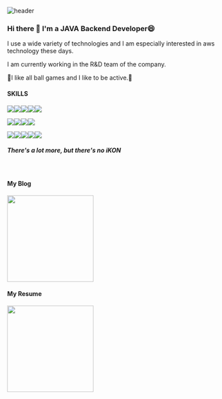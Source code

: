 ![header](https://capsule-render.vercel.app/api?type=wave&color=F8E2CF&height=300&section=header&text=Hello%20My%20World&fontSize=90)

### Hi there 👋 I'm a JAVA Backend Developer😄
I use a wide variety of technologies and I am especially interested in aws technology these days.

I am currently working in the R&D team of the company.

🏀I like all ball games and I like to be active.🤾


#### SKILLS
<img src="https://img.shields.io/badge/Java-607078?style=for-the-badge&logo="><img src="https://img.shields.io/badge/Python-3776AB5?style=for-the-badge&logo=Python&logoColor=black"><img src="https://img.shields.io/badge/JavaScript-F7DF1E?style=for-the-badge&logo=JavaScript&logoColor=black"><img src="https://img.shields.io/badge/Spring-6DB33F?style=for-the-badge&logo=Spring&logoColor=black"><img src="https://img.shields.io/badge/Spring%20Boot-6DB33F?style=for-the-badge&logo=Spring%20Boot&logoColor=black">



<img src="https://img.shields.io/badge/MySQL-4479A1?style=for-the-badge&logo=MySQL&logoColor=black"><img src="https://img.shields.io/badge/PostgreSQL-4169E1?style=for-the-badge&logo=PostgreSQL&logoColor=black"><img src="https://img.shields.io/badge/Oracle-F80000?style=for-the-badge&logo=Oracle&logoColor=black"><img src="https://img.shields.io/badge/Gradle-02303A?style=for-the-badge&logo=Gradle&logoColor=black">


<img src="https://img.shields.io/badge/Docker-2496ED?style=for-the-badge&logo=Docker&logoColor=black"><img src="https://img.shields.io/badge/Grafana-F46800?style=for-the-badge&logo=Grafana&logoColor=black"><img src="https://img.shields.io/badge/Vue.js-4FC08D?style=for-the-badge&logo=Vue.js&logoColor=black"><img src="https://img.shields.io/badge/Amazon%20AWS-232F3E?style=for-the-badge&logo=Amazon%20AWS&logoColor=white"><img src="https://img.shields.io/badge/AWS%20Lambda-FF9900?style=for-the-badge&logo=AWS%20Lambda&logoColor=black">

##### *There's a lot more, but there's no iKON*
<br>

#### **My Blog**
<a href="https://dev-my.tistory.com/" target="_blank"><img style="width:200px" src="https://img.shields.io/badge/Blog-6DB33F?style=flat-square&logo=Storyblok&logoColor=white"/></a>

#### **My Resume**
<a href="https://omy414.github.io/PortFolio/" target="_blank"><img style="width:200px" src="https://img.shields.io/badge/Resume-018EF5?style=flat-square&logo=ReadMe&logoColor=white"/></a>
<!-- <img src="https://img.shields.io/badge/Android-3DDC84?style=flat-square&logo=Android&logoColor=white"/> -->
<!--
**omy414/omy414** is a ✨ _special_ ✨ repository because its `README.md` (this file) appears on your GitHub profile.

Here are some ideas to get you started:

- 🔭 I’m currently working on ...
- 🌱 I’m currently learning ...
- 👯 I’m looking to collaborate on ...
- 🤔 I’m looking for help with ...
- 💬 Ask me about ...
- 📫 How to reach me: ...
- 😄 Pronouns: ...
- ⚡ Fun fact: ...
-->
